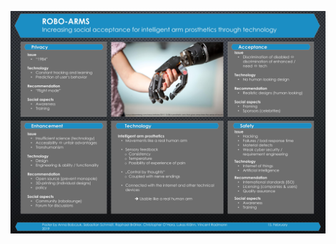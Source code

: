 ![image](https://github.com/Ohara124c41/Graduate_Technical_Writing/blob/master/Human%20Technology%20Interaction/Roboethics/poster/Robo_Arms_Poster-1.jpg?raw=true)

